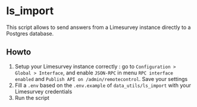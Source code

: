 # ls_import
This script allows to send answers from a Limesurvey instance directly to a Postgres database.

## Howto
1. Setup your Limesurvey instance correctly : go to `Configuration > Global > Interface`, and enable `JSON-RPC` in menu `RPC interface enabled` and `Publish API on /admin/remotecontrol`. Save your settings
2. Fill a `.env` based on the `.env.example` of `data_utils/ls_import` with your Limesurvey credentials
3. Run the script